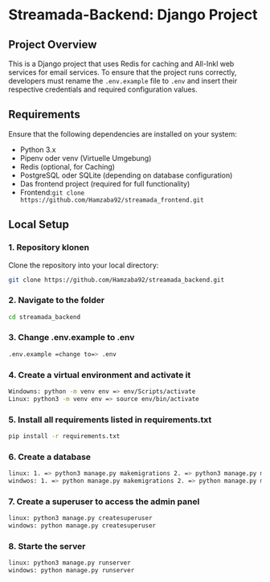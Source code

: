 # Streamada-Backend: Django Project

## Project Overview
This is a Django project that uses Redis for caching and All-Inkl web services for email services. To ensure that the project runs correctly, developers must rename the `.env.example` file to `.env` and insert their respective credentials and required configuration values.


## Requirements
Ensure that the following dependencies are installed on your system:
- Python 3.x
- Pipenv oder venv (Virtuelle Umgebung)
- Redis (optional, for Caching)
- PostgreSQL oder SQLite (depending on database configuration)
- Das frontend project (required for full functionality)
- Frontend:``` git clone https://github.com/Hamzaba92/streamada_frontend.git ```

## Local Setup

### 1. Repository klonen
Clone the repository into your local directory:
```bash
git clone https://github.com/Hamzaba92/streamada_backend.git
```
### 2. Navigate to the folder
```bash
cd streamada_backend
```
### 3. Change .env.example to .env
```bash
.env.example =change to=> .env
```
### 4. Create a virtual environment and activate it
```bash 
Windowns: python -m venv env => env/Scripts/activate
Linux: python3 -m venv env => source env/bin/activate
```
### 5. Install all requirements listed in requirements.txt
```bash
pip install -r requirements.txt
```
### 6. Create a database
```bash 
linux: 1. => python3 manage.py makemigrations 2. => python3 manage.py migrate
windwos: 1. => python manage.py makemigrations 2. => python manage.py migrate
```
### 7. Create a superuser to access the admin panel
```bash
linux: python3 manage.py createsuperuser
windows: python manage.py createsuperuser
```
### 8. Starte the server
```bash
linux: python3 manage.py runserver
windows: python manage.py runserver
```


